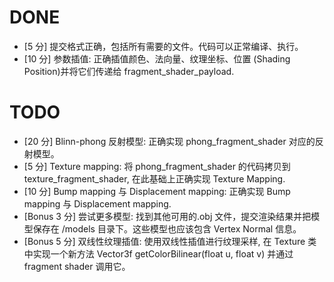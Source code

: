 # DONE
- [5 分] 提交格式正确，包括所有需要的文件。代码可以正常编译、执行。
- [10 分] 参数插值: 正确插值颜色、法向量、纹理坐标、位置 (Shading Position)并将它们传递给 fragment_shader_payload.

# TODO
- [20 分] Blinn-phong 反射模型: 正确实现 phong_fragment_shader 对应的反射模型。
- [5 分] Texture mapping: 将 phong_fragment_shader 的代码拷贝到 texture_fragment_shader, 在此基础上正确实现 Texture Mapping.
- [10 分] Bump mapping 与 Displacement mapping: 正确实现 Bump mapping 与 Displacement mapping.
- [Bonus 3 分] 尝试更多模型: 找到其他可用的.obj 文件，提交渲染结果并把模型保存在 /models 目录下。这些模型也应该包含 Vertex Normal 信息。
- [Bonus 5 分] 双线性纹理插值: 使用双线性插值进行纹理采样, 在 Texture 类中实现一个新方法 Vector3f getColorBilinear(float u, float v) 并通过 fragment shader 调用它。
